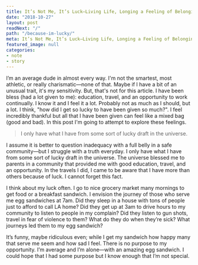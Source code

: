 ```yaml
---
title: It’s Not Me, It’s Luck—Living Life, Longing a Feeling of Belonging
date: "2018-10-27"
layout: post
readNext: "/"
path: "/because-im-lucky/"
meta: It’s Not Me, It’s Luck—Living Life, Longing a Feeling of Belonging
featured_image: null
categories:
- note
- story
---
```


I’m an average dude in almost every way. I'm not the smartest, most athletic, or really charismatic—none of that. Maybe if I have a bit of an unusual trait, it's my sensitivity. But, that's not for this article. I have been bless (had a lot given to me): education, travel, and an opportunity to work continually. I know it and I feel it a lot. Probably not as much as I should, but a lot. I think, "how did I get so lucky to have been given so much?". I feel incredibly thankful but all that I have been given can feel like a mixed bag (good and bad). In this post I'm going to attempt to explore these feelings.  

> I only have what I have from some sort of lucky draft in the universe.

I assume it is better to question inadequacy with a full belly in a safe community—but I struggle with a truth everyday. I only have what I have from some sort of lucky draft in the universe. The universe blessed me to parents in a community that provided me with good education, travel, and an opportunity. In the travels I did, I came to be aware that I have more than others because of luck. I cannot forget this fact.

I think about my luck often. I go to nice grocery market many mornings to get food or a breakfast sandwich. I envision the journey of those who serve me egg sandwiches at 7am. Did they sleep in a house with tons of people just to afford to call LA home? Did they get up at 3am to drive hours to my community to listen to people in my complain? Did they listen to gun shots, travel in fear of violence to them? What do they do when they’re sick? What journeys led them to my egg sandwich?

It’s funny, maybe ridiculous even; while I get my sandwich how happy many that serve me seem and how sad I feel. There is no purpose to my opportunity. I’m average and I’m alone—with an amazing egg sandwich. I could hope that I had some purpose but I know enough that I’m not special.
